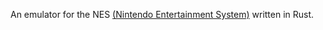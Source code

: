 An emulator for the NES [(Nintendo Entertainment System)](https://en.wikipedia.org/wiki/Nintendo_Entertainment_System) written in Rust.
